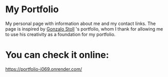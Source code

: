 # My Portfolio

My personal page with information about me and my contact links. The page is inspired by [Gonzalo Stoll](https://github.com/gonstoll) 's portfolio, whom I thank for allowing me to use his creativity as a foundation for my portfolio.

# You can check it online: 
https://portfolio-i069.onrender.com/

